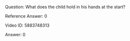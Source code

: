 Question: What does the child hold in his hands at the start?

Reference Answer: 0

Video ID: 5883748313

Answer: 0

